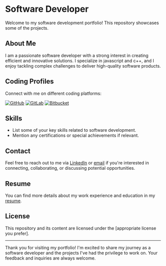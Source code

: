 # Software Developer

Welcome to my software development portfolio! This repository showcases some of the projects.

## About Me

I am a passionate software developer with a strong interest in creating efficient and innovative solutions. I specialize in javascript and c++, and I enjoy tackling complex challenges to deliver high-quality software products.

<!-- Add more projects as needed -->

## Coding Profiles

Connect with me on different coding platforms:

[![GitHub](icons/github-icon.png)](https://github.com/yourusername)
[![GitLab](icons/gitlab-icon.png)](https://gitlab.com/yourusername)
[![Bitbucket](icons/bitbucket-icon.png)](https://bitbucket.org/yourusername)

## Skills

- List some of your key skills related to software development.
- Mention any certifications or special achievements if relevant.

## Contact

Feel free to reach out to me via [LinkedIn](https://www.linkedin.com/in/yourusername/) or [email](mailto:youremail@example.com) if you're interested in connecting, collaborating, or discussing potential opportunities.

## Resume

You can find more details about my work experience and education in my [resume](link-to-your-resume.pdf).

## License

This repository and its content are licensed under the [appropriate license you prefer].

---
Thank you for visiting my portfolio! I'm excited to share my journey as a software developer and the projects I've had the privilege to work on. Your feedback and inquiries are always welcome.
